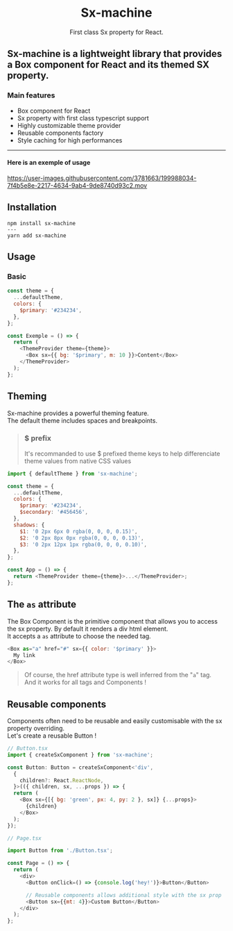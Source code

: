 <h1 align="center">Sx-machine</h1>
<p align="center">First class Sx property for React.</p>

## Sx-machine is a lightweight library that provides a Box component for React and its themed SX property.

### Main features

- Box component for React
- Sx property with first class typescript support
- Highly customizable theme provider
- Reusable components factory
- Style caching for high performances
<hr>

#### Here is an exemple of usage

https://user-images.githubusercontent.com/3781663/199988034-7f4b5e8e-2217-4634-9ab4-9de8740d93c2.mov

## Installation

```
npm install sx-machine
---
yarn add sx-machine
```

## Usage

### Basic

```javascript
const theme = {
  ...defaultTheme,
  colors: {
    $primary: '#234234',
  },
};

const Exemple = () => {
  return (
    <ThemeProvider theme={theme}>
      <Box sx={{ bg: '$primary', m: 10 }}>Content</Box>
    </ThemeProvider>
  );
};
```

## Theming

Sx-machine provides a powerful theming feature.  
The default theme includes spaces and breakpoints.

> ### $ prefix
>
> It's recommanded to use $ prefixed theme keys to help differenciate theme values from native CSS values

```javascript
import { defaultTheme } from 'sx-machine';

const theme = {
  ...defaultTheme,
  colors: {
    $primary: '#234234',
    $secondary: '#456456',
  },
  shadows: {
    $1: '0 2px 6px 0 rgba(0, 0, 0, 0.15)',
    $2: '0 2px 8px 0px rgba(0, 0, 0, 0.13)',
    $3: '0 2px 12px 1px rgba(0, 0, 0, 0.10)',
  },
};

const App = () => {
  return <ThemeProvider theme={theme}>...</ThemeProvider>;
};
```

## The `as` attribute

The Box Component is the primitive component that allows you to access the sx property. By default it renders a div html element.  
It accepts a `as` attribute to choose the needed tag.

```javascript
<Box as="a" href="#" sx={{ color: '$primary' }}>
  My link
</Box>
```

> Of course, the href attribute type is well inferred from the "`a`" tag.  
> And it works for all tags and Components !

## Reusable components

Components often need to be reusable and easily customisable with the sx property overriding.  
Let's create a reusable Button !

```javascript
// Button.tsx
import { createSxComponent } from 'sx-machine';

const Button: Button = createSxComponent<'div',
  {
    children?: React.ReactNode,
  }>(({ children, sx, ...props }) => {
  return (
    <Box sx={[{ bg: 'green', px: 4, py: 2 }, sx]} {...props}>
      {children}
    </Box>
  );
});
```

```javascript
// Page.tsx

import Button from './Button.tsx';

const Page = () => {
  return (
    <div>
      <Button onClick=() => {console.log('hey!')}>Button</Button>

      // Reusable components allows additional style with the sx prop
      <Button sx={{mt: 4}}>Custom Button</Button>
    </div>
  );
};
```

